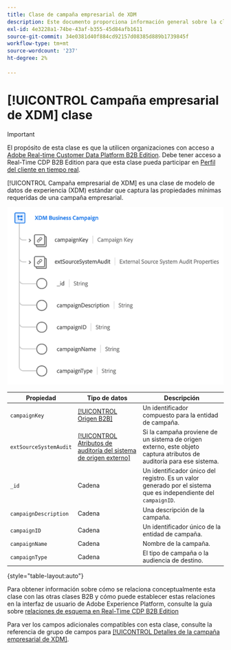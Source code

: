 ```yaml
---
title: Clase de campaña empresarial de XDM
description: Este documento proporciona información general sobre la clase de campaña empresarial de XDM en el modelo de datos de experiencia (XDM).
exl-id: 4e3228a1-74be-43af-b355-45d84afb1611
source-git-commit: 34e0381d40f884cd92157d08385d889b1739845f
workflow-type: tm+mt
source-wordcount: '237'
ht-degree: 2%

---
```


# [!UICONTROL Campaña empresarial de XDM] clase

>[!IMPORTANT]
>
>El propósito de esta clase es que la utilicen organizaciones con acceso a [Adobe Real-time Customer Data Platform B2B Edition](../../../rtcdp/b2b-overview.md). Debe tener acceso a Real-Time CDP B2B Edition para que esta clase pueda participar en [Perfil del cliente en tiempo real](../../../profile/home.md).

[!UICONTROL Campaña empresarial de XDM] es una clase de modelo de datos de experiencia (XDM) estándar que captura las propiedades mínimas requeridas de una campaña empresarial.

![La estructura de la clase de campaña empresarial de XDM tal como aparece en la interfaz de usuario](../../images/classes/b2b/business-campaign.png)

| Propiedad | Tipo de datos | Descripción |
| --- | --- | --- |
| `campaignKey` | [[!UICONTROL Origen B2B]](../../data-types/b2b-source.md) | Un identificador compuesto para la entidad de campaña. |
| `extSourceSystemAudit` | [[!UICONTROL Atributos de auditoría del sistema de origen externo]](../../data-types/external-source-system-audit-attributes.md) | Si la campaña proviene de un sistema de origen externo, este objeto captura atributos de auditoría para ese sistema. |
| `_id` | Cadena | Un identificador único del registro. Es un valor generado por el sistema que es independiente del `campaignID`. |
| `campaignDescription` | Cadena | Una descripción de la campaña. |
| `campaignID` | Cadena | Un identificador único de la entidad de campaña. |
| `campaignName` | Cadena | Nombre de la campaña. |
| `campaignType` | Cadena | El tipo de campaña o la audiencia de destino. |

{style="table-layout:auto"}

Para obtener información sobre cómo se relaciona conceptualmente esta clase con las otras clases B2B y cómo puede establecer estas relaciones en la interfaz de usuario de Adobe Experience Platform, consulte la guía sobre [relaciones de esquema en Real-Time CDP B2B Edition](../../tutorials/relationship-b2b.md)

Para ver los campos adicionales compatibles con esta clase, consulte la referencia de grupo de campos para [[!UICONTROL Detalles de la campaña empresarial de XDM]](../../field-groups/b2b-campaign/details.md).
